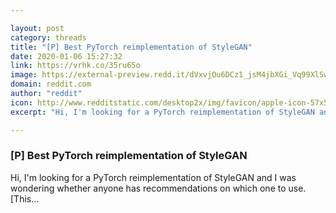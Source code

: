 ```yaml
---

layout: post
category: threads
title: "[P] Best PyTorch reimplementation of StyleGAN"
date: 2020-01-06 15:27:32
link: https://vrhk.co/35ru65o
image: https://external-preview.redd.it/dVxvjOu6DCz1_jsM4jbXGi_Vq99XlSwFA8aVCQycnm8.jpg?width=1033&height=517&auto=webp&s=6d166d1ea107fa1b9fd191dda74bc62590db9fcd
domain: reddit.com
author: "reddit"
icon: http://www.redditstatic.com/desktop2x/img/favicon/apple-icon-57x57.png
excerpt: "Hi, I'm looking for a PyTorch reimplementation of StyleGAN and I was wondering whether anyone has recommendations on which one to use. [This..."

---
```


### [P] Best PyTorch reimplementation of StyleGAN

Hi, I'm looking for a PyTorch reimplementation of StyleGAN and I was wondering whether anyone has recommendations on which one to use. [This...